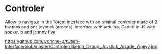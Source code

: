 # Controler

Allow to navigate in the Totem interface with an original controler made of 2 buttons and one joystick (arcade).
Interface with arduino.
Coded in JS with socket.io and johnny five

https://github.com/Corinne-B/tOtem-Interface/blob/master/Controler/Sketch_Debug_Joystick_Arcade_Zippyy.jpg

